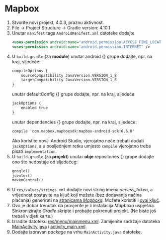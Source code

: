 # Mapbox

1. Stvorite novi projekt, 4.0.3, praznu aktivnost.
2. File -> Project Structure -> Gradle version: 4.10.1
3. Unutar `manifest` taga `AndroidManifest.xml` datoteke dodajte 
	```xml
	<uses-permission android:name="android.permission.ACCESS_FINE_LOCATION" />
	<uses-permission android:name="android.permission.INTERNET" />
	```
4. U `build.gradle` (za **module**) unutar android {} grupe dodajte, npr. na kraj, sljedeće:
    ```xml
    compileOptions {
        sourceCompatibility JavaVersion.VERSION_1_8
        targetCompatibility JavaVersion.VERSION_1_8
    }
    ```
    unutar defaultConfig {} grupe dodajte, npr. na kraj, sljedeće:
    ```xml
    jackOptions {
        enabled true
    }
    ```
    unutar dependencies {} grupe dodajte, npr. na kraj, sljedeće:
     ```xml
    compile 'com.mapbox.mapboxsdk:mapbox-android-sdk:6.6.0'
    ```
    Ako koristite noviji Android Studio, vjerojatno neće trebati dodati `jackOptions`, a u posljednjem retku umjesto `compile` vjerojatno treba pisati `implementation`.
5. U `build.gradle` (za **projekt**) unutar **obje** repositories {} grupe dodajte ono što nedostaje od sljedećeg:
    ```xml
    google()
    jcenter()
    mavenCentral()
    ```
6. U `res/values/strings.xml` dodajte novi string imena *access_token*, a vrijednost postavite na ključ koji možete (bez dodavanja načina plaćanja) generirati na [stranicama *Mapboxa*](https://www.mapbox.com/signup/). Možete koristiti i [ovaj ključ](https://web.math.pmf.unizg.hr/~lmikec/auth/mapbox_access_token.txt). 
7. Ovo je dobar trenutak da provjerite je li instalacija *Mapboxa* uspješna. Sinkronizirajte *Gradle* skripte i probajte pokrenuti projekt. (Ne biste još trebali vidjeti karte.)
8. Izradite datoteku [res/menu/mainmenu.xml](mapbox/mainmenu.xml). Zamijenite sadržaje datoteka [MainActivity.java](mapbox/MainActivity.java) i [activity_main.xml](mapbox/activity_main.xml).
9. Dodajte ispravan *package* na vrhu `MainActivity.java` datoteke.
